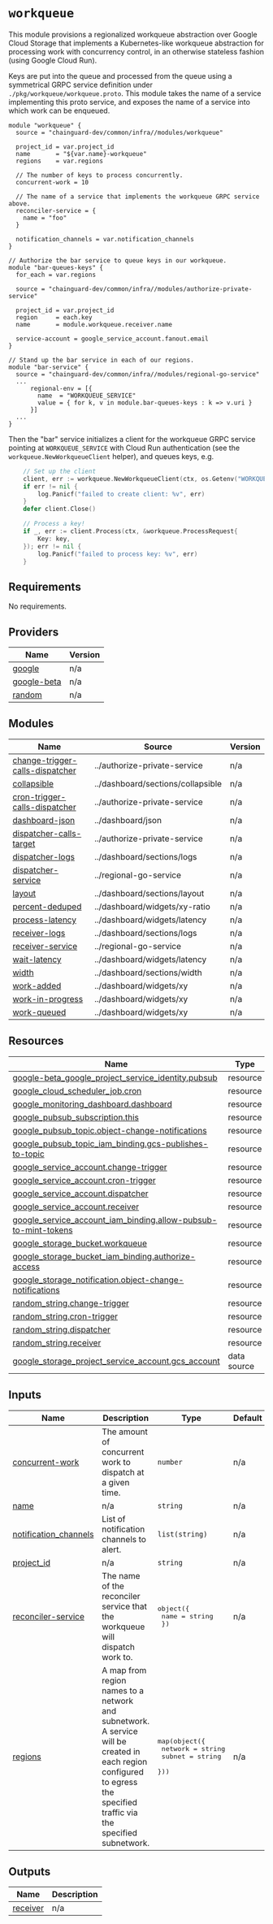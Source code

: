 # `workqueue`

This module provisions a regionalized workqueue abstraction over Google Cloud
Storage that implements a Kubernetes-like workqueue abstraction for processing
work with concurrency control, in an otherwise stateless fashion (using Google
Cloud Run).

Keys are put into the queue and processed from the queue using a symmetrical
GRPC service definition under `./pkg/workqueue/workqueue.proto`.  This module
takes the name of a service implementing this proto service, and exposes the
name of a service into which work can be enqueued.

```hcl
module "workqueue" {
  source = "chainguard-dev/common/infra//modules/workqueue"

  project_id = var.project_id
  name       = "${var.name}-workqueue"
  regions    = var.regions

  // The number of keys to process concurrently.
  concurrent-work = 10

  // The name of a service that implements the workqueue GRPC service above.
  reconciler-service = {
    name = "foo"
  }

  notification_channels = var.notification_channels
}

// Authorize the bar service to queue keys in our workqueue.
module "bar-queues-keys" {
  for_each = var.regions

  source = "chainguard-dev/common/infra//modules/authorize-private-service"

  project_id = var.project_id
  region     = each.key
  name       = module.workqueue.receiver.name

  service-account = google_service_account.fanout.email
}

// Stand up the bar service in each of our regions.
module "bar-service" {
  source = "chainguard-dev/common/infra//modules/regional-go-service"
  ...
      regional-env = [{
        name  = "WORKQUEUE_SERVICE"
        value = { for k, v in module.bar-queues-keys : k => v.uri }
      }]
  ...
}
```

Then the "bar" service initializes a client for the workqueue GRPC service
pointing at `WORKQUEUE_SERVICE` with Cloud Run authentication (see the
`workqueue.NewWorkqueueClient` helper), and queues keys, e.g.

```go
	// Set up the client
	client, err := workqueue.NewWorkqueueClient(ctx, os.Getenv("WORKQUEUE_SERVICE"))
	if err != nil {
		log.Panicf("failed to create client: %v", err)
	}
	defer client.Close()

	// Process a key!
	if _, err := client.Process(ctx, &workqueue.ProcessRequest{
		Key: key,
	}); err != nil {
		log.Panicf("failed to process key: %v", err)
	}
```


<!-- BEGIN_TF_DOCS -->
## Requirements

No requirements.

## Providers

| Name | Version |
|------|---------|
| <a name="provider_google"></a> [google](#provider\_google) | n/a |
| <a name="provider_google-beta"></a> [google-beta](#provider\_google-beta) | n/a |
| <a name="provider_random"></a> [random](#provider\_random) | n/a |

## Modules

| Name | Source | Version |
|------|--------|---------|
| <a name="module_change-trigger-calls-dispatcher"></a> [change-trigger-calls-dispatcher](#module\_change-trigger-calls-dispatcher) | ../authorize-private-service | n/a |
| <a name="module_collapsible"></a> [collapsible](#module\_collapsible) | ../dashboard/sections/collapsible | n/a |
| <a name="module_cron-trigger-calls-dispatcher"></a> [cron-trigger-calls-dispatcher](#module\_cron-trigger-calls-dispatcher) | ../authorize-private-service | n/a |
| <a name="module_dashboard-json"></a> [dashboard-json](#module\_dashboard-json) | ../dashboard/json | n/a |
| <a name="module_dispatcher-calls-target"></a> [dispatcher-calls-target](#module\_dispatcher-calls-target) | ../authorize-private-service | n/a |
| <a name="module_dispatcher-logs"></a> [dispatcher-logs](#module\_dispatcher-logs) | ../dashboard/sections/logs | n/a |
| <a name="module_dispatcher-service"></a> [dispatcher-service](#module\_dispatcher-service) | ../regional-go-service | n/a |
| <a name="module_layout"></a> [layout](#module\_layout) | ../dashboard/sections/layout | n/a |
| <a name="module_percent-deduped"></a> [percent-deduped](#module\_percent-deduped) | ../dashboard/widgets/xy-ratio | n/a |
| <a name="module_process-latency"></a> [process-latency](#module\_process-latency) | ../dashboard/widgets/latency | n/a |
| <a name="module_receiver-logs"></a> [receiver-logs](#module\_receiver-logs) | ../dashboard/sections/logs | n/a |
| <a name="module_receiver-service"></a> [receiver-service](#module\_receiver-service) | ../regional-go-service | n/a |
| <a name="module_wait-latency"></a> [wait-latency](#module\_wait-latency) | ../dashboard/widgets/latency | n/a |
| <a name="module_width"></a> [width](#module\_width) | ../dashboard/sections/width | n/a |
| <a name="module_work-added"></a> [work-added](#module\_work-added) | ../dashboard/widgets/xy | n/a |
| <a name="module_work-in-progress"></a> [work-in-progress](#module\_work-in-progress) | ../dashboard/widgets/xy | n/a |
| <a name="module_work-queued"></a> [work-queued](#module\_work-queued) | ../dashboard/widgets/xy | n/a |

## Resources

| Name | Type |
|------|------|
| [google-beta_google_project_service_identity.pubsub](https://registry.terraform.io/providers/hashicorp/google-beta/latest/docs/resources/google_project_service_identity) | resource |
| [google_cloud_scheduler_job.cron](https://registry.terraform.io/providers/hashicorp/google/latest/docs/resources/cloud_scheduler_job) | resource |
| [google_monitoring_dashboard.dashboard](https://registry.terraform.io/providers/hashicorp/google/latest/docs/resources/monitoring_dashboard) | resource |
| [google_pubsub_subscription.this](https://registry.terraform.io/providers/hashicorp/google/latest/docs/resources/pubsub_subscription) | resource |
| [google_pubsub_topic.object-change-notifications](https://registry.terraform.io/providers/hashicorp/google/latest/docs/resources/pubsub_topic) | resource |
| [google_pubsub_topic_iam_binding.gcs-publishes-to-topic](https://registry.terraform.io/providers/hashicorp/google/latest/docs/resources/pubsub_topic_iam_binding) | resource |
| [google_service_account.change-trigger](https://registry.terraform.io/providers/hashicorp/google/latest/docs/resources/service_account) | resource |
| [google_service_account.cron-trigger](https://registry.terraform.io/providers/hashicorp/google/latest/docs/resources/service_account) | resource |
| [google_service_account.dispatcher](https://registry.terraform.io/providers/hashicorp/google/latest/docs/resources/service_account) | resource |
| [google_service_account.receiver](https://registry.terraform.io/providers/hashicorp/google/latest/docs/resources/service_account) | resource |
| [google_service_account_iam_binding.allow-pubsub-to-mint-tokens](https://registry.terraform.io/providers/hashicorp/google/latest/docs/resources/service_account_iam_binding) | resource |
| [google_storage_bucket.workqueue](https://registry.terraform.io/providers/hashicorp/google/latest/docs/resources/storage_bucket) | resource |
| [google_storage_bucket_iam_binding.authorize-access](https://registry.terraform.io/providers/hashicorp/google/latest/docs/resources/storage_bucket_iam_binding) | resource |
| [google_storage_notification.object-change-notifications](https://registry.terraform.io/providers/hashicorp/google/latest/docs/resources/storage_notification) | resource |
| [random_string.change-trigger](https://registry.terraform.io/providers/hashicorp/random/latest/docs/resources/string) | resource |
| [random_string.cron-trigger](https://registry.terraform.io/providers/hashicorp/random/latest/docs/resources/string) | resource |
| [random_string.dispatcher](https://registry.terraform.io/providers/hashicorp/random/latest/docs/resources/string) | resource |
| [random_string.receiver](https://registry.terraform.io/providers/hashicorp/random/latest/docs/resources/string) | resource |
| [google_storage_project_service_account.gcs_account](https://registry.terraform.io/providers/hashicorp/google/latest/docs/data-sources/storage_project_service_account) | data source |

## Inputs

| Name | Description | Type | Default | Required |
|------|-------------|------|---------|:--------:|
| <a name="input_concurrent-work"></a> [concurrent-work](#input\_concurrent-work) | The amount of concurrent work to dispatch at a given time. | `number` | n/a | yes |
| <a name="input_name"></a> [name](#input\_name) | n/a | `string` | n/a | yes |
| <a name="input_notification_channels"></a> [notification\_channels](#input\_notification\_channels) | List of notification channels to alert. | `list(string)` | n/a | yes |
| <a name="input_project_id"></a> [project\_id](#input\_project\_id) | n/a | `string` | n/a | yes |
| <a name="input_reconciler-service"></a> [reconciler-service](#input\_reconciler-service) | The name of the reconciler service that the workqueue will dispatch work to. | <pre>object({<br/>    name = string<br/>  })</pre> | n/a | yes |
| <a name="input_regions"></a> [regions](#input\_regions) | A map from region names to a network and subnetwork.  A service will be created in each region configured to egress the specified traffic via the specified subnetwork. | <pre>map(object({<br/>    network = string<br/>    subnet  = string<br/>  }))</pre> | n/a | yes |

## Outputs

| Name | Description |
|------|-------------|
| <a name="output_receiver"></a> [receiver](#output\_receiver) | n/a |
<!-- END_TF_DOCS -->
